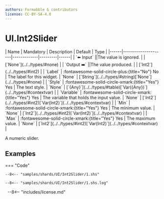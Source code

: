 ```yaml
---
authors: Formabble & contributors
license: CC-BY-SA-4.0
---
```



# UI.Int2Slider

<div class="sh-parameters" markdown="1">
| Name | Mandatory | Description | Default | Type |
|------|---------------------|-------------|---------|------|
| `⬅️ Input` ||The value is ignored. | | [`None`](../../types/#none) |
| `Output ➡️` ||The value produced. | | [`Int2`](../../types/#int2) |
| `Label` | :fontawesome-solid-circle-plus:{title="No"} No  | The label for this widget. | `None` | [`String`](../../types/#string)[`None`](../../types/#none) |
| `Style` | :fontawesome-solid-circle-xmark:{title="Yes"} Yes  | The text style. | `None` | [`{Any}`](../../types/#table)[`Var({Any})`](../../types/#contextvar) |
| `Variable` | :fontawesome-solid-circle-xmark:{title="Yes"} Yes  | The variable that holds the input value. | `None` | [`Int2`](../../types/#int2)[`Var(Int2)`](../../types/#contextvar) |
| `Min` | :fontawesome-solid-circle-xmark:{title="Yes"} Yes  | The minimum value. | `None` | [`Int2`](../../types/#int2)[`Var(Int2)`](../../types/#contextvar) |
| `Max` | :fontawesome-solid-circle-xmark:{title="Yes"} Yes  | The maximum value. | `None` | [`Int2`](../../types/#int2)[`Var(Int2)`](../../types/#contextvar) |

</div>

A numeric slider.

## Examples

=== "Code"

  ```x86asm linenums="1"
  --8<-- "samples/shards/UI/Int2Slider/1.shs"
  ```

  ```
  --8<-- "samples/shards/UI/Int2Slider/1.shs.log"
  ```
&nbsp;
--8<-- "includes/license.md"

